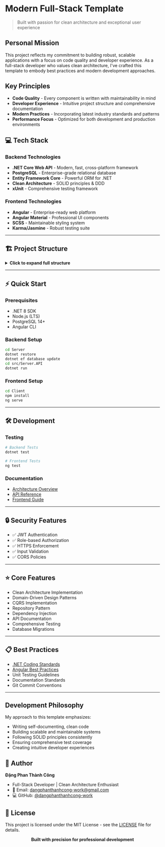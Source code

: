 # Modern Full-Stack Template

> Built with passion for clean architecture and exceptional user experience

## Personal Mission

This project reflects my commitment to building robust, scalable applications with a focus on code quality and developer experience. As a full-stack developer who values clean architecture, I've crafted this template to embody best practices and modern development approaches.

## Key Principles

- **Code Quality** - Every component is written with maintainability in mind
- **Developer Experience** - Intuitive project structure and comprehensive documentation
- **Modern Practices** - Incorporating latest industry standards and patterns
- **Performance Focus** - Optimized for both development and production environments

## 💻 Tech Stack

### Backend Technologies

- **.NET Core Web API** - Modern, fast, cross-platform framework
- **PostgreSQL** - Enterprise-grade relational database
- **Entity Framework Core** - Powerful ORM for .NET
- **Clean Architecture** - SOLID principles & DDD
- **xUnit** - Comprehensive testing framework

### Frontend Technologies

- **Angular** - Enterprise-ready web platform
- **Angular Material** - Professional UI components
- **SCSS** - Maintainable styling system
- **Karma/Jasmine** - Robust testing suite

---

## 🏗️ Project Structure

<details>
<summary><strong>Click to expand full structure</strong></summary>
 expand full structure</summary>

```
📦 MyProject
├── 📁 Server/                            # Backend solution
│   ├── 📁 src/                          # Source code
│   │   ├── Server.API/                  # API Layer
│   │   │   ├── Controllers/            # API endpoints
│   │   │   ├── Middlewares/           # Custom middleware
│   │   │   ├── Extensions/            # Extension methods
│   │   │   └── appsettings.json       # Configuration
│   │   │
│   │   ├── Server.Application/         # Application Layer
│   │   │   ├── DTOs/                  # Data transfer objects
│   │   │   ├── Features/              # CQRS features
│   │   │   │   ├── Commands/          # Write operations
│   │   │   │   └── Queries/           # Read operations
│   │   │   ├── Mappings/             # Object mappings
│   │   │   ├── Behaviors/            # Pipeline behaviors
│   │   │   └── Validators/           # Input validation
│   │   │
│   │   ├── Server.Core/               # Domain Layer
│   │   │   ├── Entities/             # Domain models
│   │   │   ├── Interfaces/           # Abstractions
│   │   │   └── Services/             # Domain services
│   │   │
│   │   └── Server.Infrastructure/     # Infrastructure Layer
│   │       ├── Data/                 # Data access
│   │       ├── Services/             # External services
│   │       └── Persistence/          # Database context
│   │
│   └── 📁 tests/                      # Test projects
│       ├── Server.UnitTests/          # Unit tests
│       ├── Server.IntegrationTests/   # Integration tests
│       └── Server.FunctionalTests/    # End-to-end tests
│
└── 📁 Client/                          # Frontend application
    ├── 📁 src/                        # Source files
    │   ├── app/                       # Application code
    │   │   ├── core/                 # Core functionality
    │   │   │   ├── auth/            # Authentication
    │   │   │   ├── guards/          # Route guards
    │   │   │   ├── interceptors/    # HTTP interceptors
    │   │   │   ├── services/        # Core services
    │   │   │   └── models/          # Core models
    │   │   │
    │   │   ├── shared/              # Shared components
    │   │   │   ├── components/      # Reusable UI components
    │   │   │   ├── directives/      # Custom directives
    │   │   │   ├── pipes/           # Custom pipes
    │   │   │   └── utils/           # Utility functions
    │   │   │
    │   │   ├── features/            # Feature modules
    │   │   │   ├── dashboard/       # Dashboard feature
    │   │   │   ├── user-profile/    # User profile feature
    │   │   │   └── settings/        # Settings feature
    │   │   │
    │   │   └── layout/              # App layout components
    │   │       ├── header/          # Header component
    │   │       ├── footer/          # Footer component
    │   │       └── sidebar/         # Sidebar component
    │   │
    │   ├── assets/                  # Static assets
    │   │   ├── images/             # Image files
    │   │   ├── icons/              # Icon files
    │   │   └── fonts/              # Font files
    │   │
    │   ├── styles/                  # Global styles
    │   │   ├── themes/             # Theme files
    │   │   ├── variables/          # SCSS variables
    │   │   └── mixins/             # SCSS mixins
    │   │
    │   └── environments/            # Environment configs
    │
    ├── 📁 tests/                    # Test files
    │   ├── unit/                   # Unit tests
    │   └── e2e/                    # End-to-end tests
    │
    ├── angular.json                # Angular configuration
    ├── package.json               # Dependencies
    ├── tsconfig.json             # TypeScript config
    └── tailwind.config.js        # Tailwind CSS config
```

</details>

---

## ⚡ Quick Start

### Prerequisites

- .NET 8 SDK
- Node.js (LTS)
- PostgreSQL 14+
- Angular CLI

### Backend Setup

```bash
cd Server
dotnet restore
dotnet ef database update
cd src/Server.API
dotnet run
```

### Frontend Setup

```bash
cd Client
npm install
ng serve
```

---

## 🛠️ Development

### Testing

```bash
# Backend Tests
dotnet test

# Frontend Tests
ng test
```

### Documentation

- [Architecture Overview](./project-structure.md)
- [API Reference](http://localhost:5000/swagger)
- [Frontend Guide](./Client/README.md)

---

## 🔒 Security Features

- ✅ JWT Authentication
- ✅ Role-based Authorization
- ✅ HTTPS Enforcement
- ✅ Input Validation
- ✅ CORS Policies

---

## ⭐ Core Features

- Clean Architecture Implementation
- Domain-Driven Design Patterns
- CQRS Implementation
- Repository Pattern
- Dependency Injection
- API Documentation
- Comprehensive Testing
- Database Migrations

---

## 📋 Best Practices

- [.NET Coding Standards](https://docs.microsoft.com/en-us/dotnet/csharp/fundamentals/coding-style/coding-conventions)
- [Angular Best Practices](https://angular.io/guide/styleguide)
- Unit Testing Guidelines
- Documentation Standards
- Git Commit Conventions

---

## Development Philosophy

My approach to this template emphasizes:

- Writing self-documenting, clean code
- Building scalable and maintainable systems
- Following SOLID principles consistently
- Ensuring comprehensive test coverage
- Creating intuitive developer experiences

## 👤 Author

**Đặng Phan Thành Công**

- Full-Stack Developer | Clean Architecture Enthusiast
- 📧 Email: <dangphanthanhcong-work@gmail.com>
- 💻 GitHub: [@dangphanthanhcong-work](https://github.com/dangphanthanhcong-work)

## 📜 License

This project is licensed under the MIT License - see the [LICENSE](LICENSE) file for details.

<div align="center">
<strong>Built with precision for professional development</strong>
</div>
